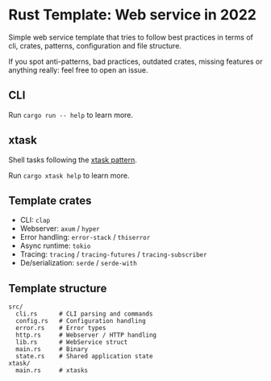 # Rust Template: Web service in 2022

Simple web service template that tries to follow best practices in terms of cli, crates,
patterns, configuration and file structure.

If you spot anti-patterns, bad practices, outdated crates, missing features or anything really: feel free to open an issue.

## CLI

Run `cargo run -- help` to learn more.

## xtask

Shell tasks following the [xtask pattern](https://github.com/matklad/cargo-xtask).

Run `cargo xtask help` to learn more.

## Template crates

- CLI: `clap`
- Webserver: `axum` / `hyper`
- Error handling: `error-stack` / `thiserror`
- Async runtime: `tokio`
- Tracing: `tracing` / `tracing-futures` / `tracing-subscriber`
- De/serialization: `serde` / `serde-with`

## Template structure

```shell
src/
  cli.rs      # CLI parsing and commands
  config.rs   # Configuration handling
  error.rs    # Error types
  http.rs     # Webserver / HTTP handling
  lib.rs      # WebService struct
  main.rs     # Binary
  state.rs    # Shared application state
xtask/
  main.rs     # xtasks
```
